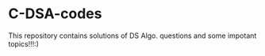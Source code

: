 # C-DSA-codes
This repository contains solutions of DS Algo. questions and some impotant topics!!!:)
